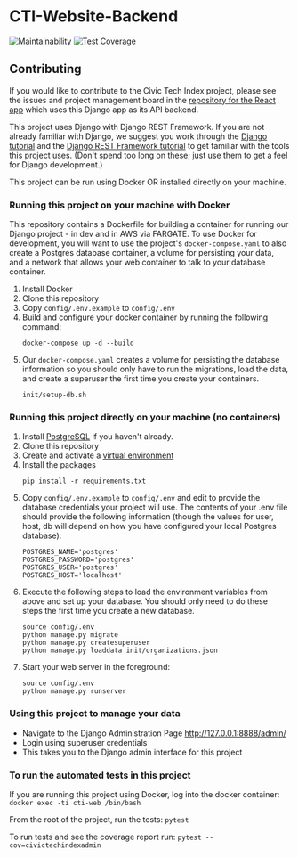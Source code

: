 # CTI-Website-Backend
[![Maintainability](https://api.codeclimate.com/v1/badges/8051528982d28405e1bb/maintainability)](https://codeclimate.com/github/civictechindex/CTI-website-backend/maintainability)
[![Test Coverage](https://api.codeclimate.com/v1/badges/8051528982d28405e1bb/test_coverage)](https://codeclimate.com/github/civictechindex/CTI-website-backend/test_coverage)

## Contributing

If you would like to contribute to the Civic Tech Index project, please see the
issues and project management board in the [repository for the React
app](https://github.com/civictechindex/CTI-website-frontend/) which uses this
Django app as its API backend.

This project uses Django with Django REST Framework. If you are not already
familiar with Django, we suggest you work through the [Django
tutorial](https://docs.djangoproject.com/en/dev/intro/tutorial01/) and the
[Django REST Framework
tutorial](https://www.django-rest-framework.org/tutorial/quickstart/) to get
familiar with the tools this project uses. (Don't spend too long on these; just
use them to get a feel for Django development.)

This project can be run using Docker OR installed directly on your machine.


### Running this project on your machine with Docker

This repository contains a Dockerfile for building a container for running our
Django project - in dev and in AWS via FARGATE. To use Docker for development,
you will want to use the project's `docker-compose.yaml` to also create a
Postgres database container, a volume for persisting your data, and a network
that allows your web container to talk to your database container.

1. Install Docker
2. Clone this repository
3. Copy `config/.env.example` to `config/.env`
4. Build and configure your docker container by running the following command:
    ```
    docker-compose up -d --build
    ```
5. Our `docker-compose.yaml` creates a volume for persisting the database
   information so you should only have to run the migrations, load the data, and
   create a superuser the first time you create your containers.
    ```
    init/setup-db.sh
    ```

### Running this project directly on your machine (no containers)

1. Install [PostgreSQL](https://www.postgresql.org/) if you haven't already.
2. Clone this repository
3. Create and activate a [virtual environment](https://packaging.python.org/guides/installing-using-pip-and-virtual-environments/)
4. Install the packages
    ```
    pip install -r requirements.txt
    ```
5. Copy `config/.env.example` to `config/.env` and edit to provide the database
   credentials your project will use. The contents of your .env file should
   provide the following information (though the values for user, host, db will
   depend on how you have configured your local Postgres database):
    ```
    POSTGRES_NAME='postgres'
    POSTGRES_PASSWORD='postgres'
    POSTGRES_USER='postgres'
    POSTGRES_HOST='localhost'
    ```
6. Execute the following steps to load the environment variables from above and
   set up your database. You should only need to do these steps the first time
   you create a new database.
    ```
    source config/.env
    python manage.py migrate
    python manage.py createsuperuser
    python manage.py loaddata init/organizations.json
    ```
7. Start your web server in the foreground:
    ```
    source config/.env
    python manage.py runserver
    ```


### Using this project to manage your data
- Navigate to the Django Administration Page http://127.0.0.1:8888/admin/
- Login using superuser credentials
- This takes you to the Django admin interface for this project

### To run the automated tests in this project

If you are running this project using Docker, log into the docker container: `docker exec -ti cti-web /bin/bash`

From the root of the project, run the tests: `pytest`

To run tests and see the coverage report run: `pytest --cov=civictechindexadmin`
